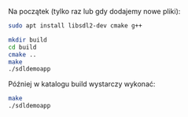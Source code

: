 
Na początek (tylko raz lub gdy dodajemy nowe pliki):

```bash
sudo apt install libsdl2-dev cmake g++
```

```bash
mkdir build
cd build
cmake ..
make
./sdldemoapp
```

Później w katalogu build wystarczy wykonać:

```bash
make
./sdldemoapp
```
